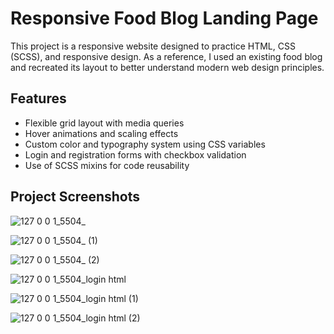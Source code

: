# Responsive Food Blog Landing Page

This project is a responsive website designed to practice HTML, CSS (SCSS), and responsive design. As a reference, I used an existing food blog and recreated its layout to better understand modern web design principles.

## Features

- Flexible grid layout with media queries
- Hover animations and scaling effects
- Custom color and typography system using CSS variables
- Login and registration forms with checkbox validation
- Use of SCSS mixins for code reusability

## Project Screenshots

![127 0 0 1_5504_](https://github.com/user-attachments/assets/1b08efae-624a-4792-ac24-29cc35b78c34)

![127 0 0 1_5504_ (1)](https://github.com/user-attachments/assets/eca04ba6-580e-4719-a9b9-a22ff9ba262c)

![127 0 0 1_5504_ (2)](https://github.com/user-attachments/assets/63ea02d7-cb9a-4f32-854a-9f9066549a4f)

![127 0 0 1_5504_login html](https://github.com/user-attachments/assets/4cccbef4-628e-4f46-9ca2-f4018139fe6e)

![127 0 0 1_5504_login html (1)](https://github.com/user-attachments/assets/9ef6cb53-e7b0-4283-b9a2-6c5503e0315c)

![127 0 0 1_5504_login html (2)](https://github.com/user-attachments/assets/bffe0f7f-2bff-40cb-af53-dd8601f587a5)

